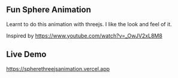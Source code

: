 ## Fun Sphere Animation
Learnt to do this animation with threejs.
I like the look and feel of it.

Inspired by https://www.youtube.com/watch?v=_OwJV2xL8M8 

## Live Demo
https://spherethreejsanimation.vercel.app
